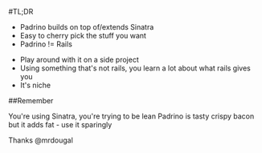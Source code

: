 #TL;DR

* Padrino builds on top of/extends Sinatra
* Easy to cherry pick the stuff you want
* Padrino != Rails


<!-- this is my advice if you're going to play around with Padrino -->

* Play around with it on a side project
* Using something that's not rails, you learn a lot about what rails gives you
* It's niche <!-- but it's built ontop of Sinatra, less perceived risk -->



##Remember 

You're using Sinatra, you're trying to be lean 
Padrino is tasty crispy bacon but it adds fat - use it sparingly

Thanks
@mrdougal

